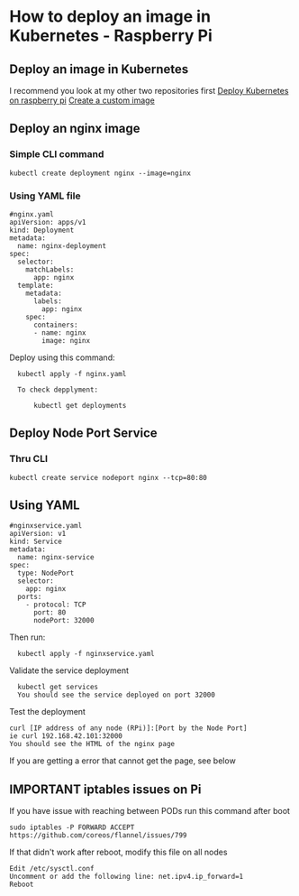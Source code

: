 # How to deploy an image in Kubernetes - Raspberry Pi

## Deploy an image in Kubernetes

I recommend you look at my other two repositories first
  [Deploy Kubernetes on raspberry pi](https://github.com/mcoto004CR/deploy_kube)
  [Create a custom image](https://github.com/mcoto004CR/nginx-custom-image)


## Deploy an nginx image
###  Simple CLI command
    
    kubectl create deployment nginx --image=nginx
    
### Using YAML file
    
    #nginx.yaml
    apiVersion: apps/v1
    kind: Deployment
    metadata:
      name: nginx-deployment
    spec:
      selector:
        matchLabels:
          app: nginx
      template:
        metadata:
          labels:
            app: nginx
        spec:
          containers:
          - name: nginx
            image: nginx
 
 Deploy using this command: 
 
      kubectl apply -f nginx.yaml
      
      To check depplyment:
      
          kubectl get deployments

## Deploy Node Port Service

### Thru CLI
  
    kubectl create service nodeport nginx --tcp=80:80
    
## Using YAML

    #nginxservice.yaml
    apiVersion: v1
    kind: Service
    metadata:
      name: nginx-service
    spec:
      type: NodePort
      selector:
        app: nginx
      ports:
        - protocol: TCP
          port: 80
          nodePort: 32000
          
  Then run: 
  
      kubectl apply -f nginxservice.yaml
  
  Validate the service deployment
  
      kubectl get services
      You should see the service deployed on port 32000
      
  Test the deployment
  
    curl [IP address of any node (RPi)]:[Port by the Node Port]
    ie curl 192.168.42.101:32000
    You should see the HTML of the nginx page
    
    
  If you are getting a error that cannot get the page, see below
  
  
## IMPORTANT iptables issues on Pi

If you have issue with reaching between PODs run this command after boot

    sudo iptables -P FORWARD ACCEPT
    https://github.com/coreos/flannel/issues/799

If that didn't work after reboot, modify this file on all nodes

    Edit /etc/sysctl.conf
    Uncomment or add the following line: net.ipv4.ip_forward=1
    Reboot
    
